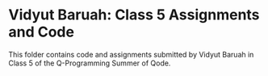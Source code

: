 # Vidyut Baruah: Class 5 Assignments and Code
This folder contains code and assignments submitted by Vidyut Baruah in Class 5 of the Q-Programming Summer of Qode.